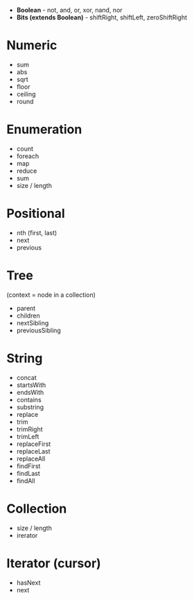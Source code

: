 - **Boolean** - not, and, or, xor, nand, nor
- **Bits (extends Boolean)** - shiftRight, shiftLeft, zeroShiftRight

# Numeric
- sum
- abs
- sqrt
- floor
- ceiling
- round

# Enumeration
- count
- foreach
- map
- reduce
- sum
- size / length

# Positional
- nth (first, last)
- next
- previous

# Tree
(context = node in a collection)
- parent
- children
- nextSibling
- previousSibling

# String
- concat
- startsWith
- endsWith
- contains
- substring
- replace
- trim
- trimRight
- trimLeft
- replaceFirst
- replaceLast
- replaceAll
- findFirst
- findLast
- findAll

# Collection
- size / length
- irerator

# Iterator (cursor)
- hasNext
- next
